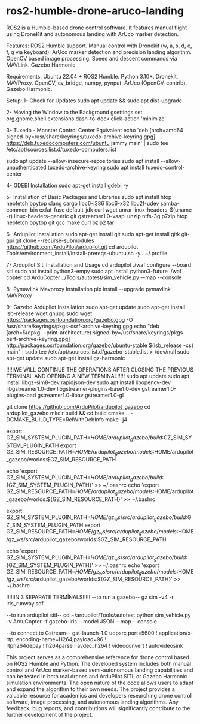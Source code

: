 # ros2-humble-drone-aruco-landing
ROS2 is a Humble-based drone control software. It features manual flight using DroneKit and autonomous landing with ArUco marker detection.

Features: ROS2 Humble support. Manual control with Dronekit (w, a, s, d, e, f, q via keyboard). ArUco marker detection and precision landing algorithm. OpenCV based image processing. Speed ​​and descent commands via MAVLink. Gazebo Harmonic.

Requirements: Ubuntu 22.04 + ROS2 Humble. Python 3.10+. Dronekit, MAVProxy. OpenCV, cv_bridge, numpy, pynput. ArUco (OpenCV-contrib). Gazebo Harmonic.

Setup:
1- Check for Updates
sudo apt update && sudo apt dist-upgrade

2- Moving the Window to the Background
gsettings set org.gnome.shell.extensions.dash-to-dock click-action 'minimize'

3- Tuxedo - Monster Control Center Equivalent
echo 'deb [arch=amd64 signed-by=/usr/share/keyrings/tuxedo-archive-keyring.gpg] https://deb.tuxedocomputers.com/ubuntu jammy main' | sudo tee /etc/apt/sources.list.d/tuxedo-computers.list

sudo apt update --allow-insecure-repositories
sudo apt install --allow-unauthenticated tuxedo-archive-keyring
sudo apt install tuxedo-control-center

4- GDEBI Installation
sudo apt-get install gdebi -y

5- Installation of Basic Packages and Libraries
sudo apt install htop neofetch bpytop clang cargo libc6-i386 libc6-x32 libu2f-udev samba-common-bin exfat-fuse default-jdk curl wget unrar linux-headers-$(uname -r) linux-headers-generic git gstreamer1.0-vaapi unzip ntfs-3g p7zip htop neofetch bpytop git gcc make curl bzip2 tar

6- Ardupilot Installation
sudo apt-get install git
sudo apt-get install gitk git-gui
git clone --recurse-submodules https://github.com/ArduPilot/ardupilot.git
cd ardupilot
Tools/environment_install/install-prereqs-ubuntu.sh -y
. ~/.profile

7- Ardupilot Sitl Installation and Usage
cd ardupilot
./waf configure --board sitl
sudo apt install python3-empy
sudo apt install python3-future
./waf copter
cd ArduCopter
../Tools/autotest/sim_vehicle.py --map --console

8- Pymavlink Mavproxy Installation
pip install --upgrade pymavlink MAVProxy

9- Gazebo Ardupilot Installation
sudo apt-get update
sudo apt-get install lsb-release wget gnupg
sudo wget https://packages.osrfoundation.org/gazebo.gpg -O /usr/share/keyrings/pkgs-osrf-archive-keyring.gpg
echo "deb [arch=$(dpkg --print-architecture) signed-by=/usr/share/keyrings/pkgs-osrf-archive-keyring.gpg] http://packages.osrfoundation.org/gazebo/ubuntu-stable $(lsb_release -cs) main" | sudo tee /etc/apt/sources.list.d/gazebo-stable.list > /dev/null
sudo apt-get update
sudo apt-get install gz-harmonic

!!!!!WE WILL CONTINUE THE OPERATIONS AFTER CLOSING THE PREVIOUS TERMINAL AND OPENING A NEW TERMINAL!!!!!
sudo apt update
sudo apt install libgz-sim8-dev rapidjson-dev
sudo apt install libopencv-dev libgstreamer1.0-dev libgstreamer-plugins-base1.0-dev gstreamer1.0-plugins-bad gstreamer1.0-libav gstreamer1.0-gl

git clone https://github.com/ArduPilot/ardupilot_gazebo
cd ardupilot_gazebo
mkdir build && cd build
cmake .. -DCMAKE_BUILD_TYPE=RelWithDebInfo
make -j4

export GZ_SIM_SYSTEM_PLUGIN_PATH=$HOME/ardupilot_gazebo/build:$GZ_SIM_SYSTEM_PLUGIN_PATH
export GZ_SIM_RESOURCE_PATH=$HOME/ardupilot_gazebo/models:$HOME/ardupilot_gazebo/worlds:$GZ_SIM_RESOURCE_PATH

echo 'export GZ_SIM_SYSTEM_PLUGIN_PATH=$HOME/ardupilot_gazebo/build:${GZ_SIM_SYSTEM_PLUGIN_PATH}' >> ~/.bashrc
echo 'export GZ_SIM_RESOURCE_PATH=$HOME/ardupilot_gazebo/models:$HOME/ardupilot_gazebo/worlds:${GZ_SIM_RESOURCE_PATH}' >> ~/.bashrc


export GZ_SIM_SYSTEM_PLUGIN_PATH=$HOME/gz_ws/src/ardupilot_gazebo/build:$GZ_SIM_SYSTEM_PLUGIN_PATH
export GZ_SIM_RESOURCE_PATH=$HOME/gz_ws/src/ardupilot_gazebo/models:$HOME/gz_ws/src/ardupilot_gazebo/worlds:$GZ_SIM_RESOURCE_PATH

echo 'export GZ_SIM_SYSTEM_PLUGIN_PATH=$HOME/gz_ws/src/ardupilot_gazebo/build:${GZ_SIM_SYSTEM_PLUGIN_PATH}' >> ~/.bashrc
echo 'export GZ_SIM_RESOURCE_PATH=$HOME/gz_ws/src/ardupilot_gazebo/models:$HOME/gz_ws/src/ardupilot_gazebo/worlds:${GZ_SIM_RESOURCE_PATH}' >> ~/.bashrc

!!!!!IN 3 SEPARATE TERMİNALS!!!!!
--to run a gazebo--
gz sim -v4 -r iris_runway.sdf

--to run ardupilot sitl--
cd ~/ardupilot/Tools/autotest
python sim_vehicle.py -v ArduCopter -f gazebo-iris --model JSON --map --console

--to connect to Gstream--
gst-launch-1.0 udpsrc port=5600 ! application/x-rtp, encoding-name=H264,payload=96 ! \
rtph264depay ! h264parse ! avdec_h264 ! videoconvert ! autovideosink

This project serves as a comprehensive reference for drone control based on ROS2 Humble and Python. The developed system includes both manual control and ArUco marker-based semi-autonomous landing capabilities and can be tested in both real drones and ArduPilot SITL or Gazebo Harmonic simulation environments. The open nature of the code allows users to adapt and expand the algorithm to their own needs. The project provides a valuable resource for academics and developers researching drone control software, image processing, and autonomous landing algorithms. Any feedback, bug reports, and contributions will significantly contribute to the further development of the project.










